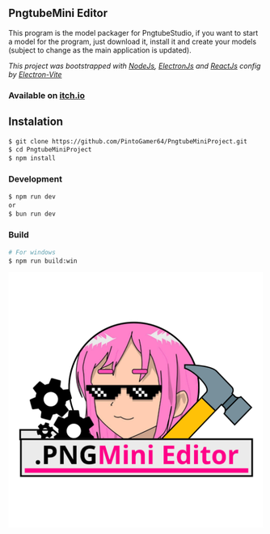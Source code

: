 ## PngtubeMini Editor

This program is the model packager for PngtubeStudio, if you want to start a model for the program, just download it, install it and create your models (subject to change as the main application is updated).

*This project was bootstrapped with [NodeJs](https://nodejs.org), [ElectronJs](https://www.electronjs.org) and [ReactJs](https://react.dev)*
*config by [Electron-Vite](https://electron-vite.org/)*

### **Available on [itch.io](https://pintogamer64.itch.io/pngtubemini-modeleditor)**

## Instalation

```bash
$ git clone https://github.com/PintoGamer64/PngtubeMiniProject.git
$ cd PngtubeMiniProject
$ npm install
```

### Development

```bash
$ npm run dev
or
$ bun run dev
```

### Build

```bash
# For windows
$ npm run build:win
```

![PngtubeStudio Logo](./resources/PngMiniEditor.png)